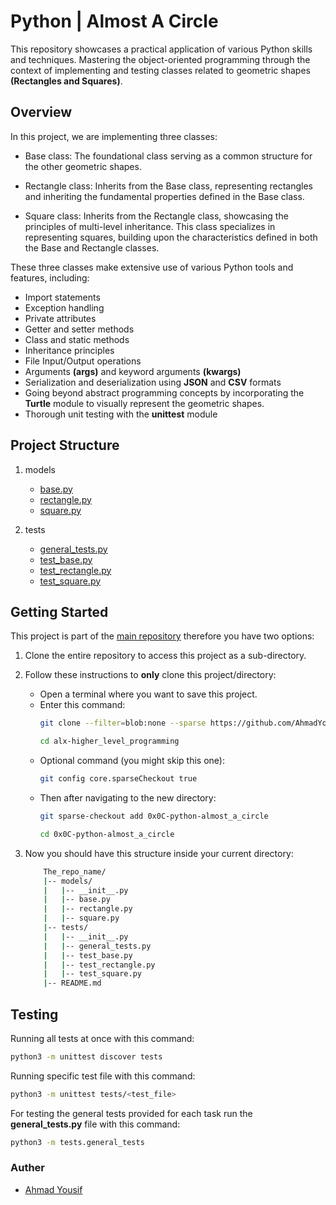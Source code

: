 # Python | Almost A Circle

This repository showcases a practical application of various Python skills and techniques. Mastering the object-oriented programming through the context of implementing and testing classes related to geometric shapes **(Rectangles and Squares)**.

## Overview

In this project, we are implementing three classes: 
- Base class: The foundational class serving as a common structure for the other geometric shapes.

- Rectangle class: Inherits from the Base class, representing rectangles and inheriting the fundamental properties defined in the Base class.

- Square class: Inherits from the Rectangle class, showcasing the principles of multi-level inheritance. This class specializes in representing squares, building upon the characteristics defined in both the Base and Rectangle classes.

These three classes make extensive use of various Python tools and features, including:

- Import statements
- Exception handling
- Private attributes
- Getter and setter methods
- Class and static methods
- Inheritance principles
- File Input/Output operations
- Arguments **(args)** and keyword arguments **(kwargs)**
- Serialization and deserialization using **JSON** and **CSV** formats
- Going beyond abstract programming concepts by incorporating the **Turtle** module to visually represent the geometric shapes. 
- Thorough unit testing with the **unittest** module

## Project Structure

1. models

    - [base.py](models/base.py)
    - [rectangle.py](models/rectangle.py)
    - [square.py](models/square.py)

2. tests

	- [general_tests.py](tests/general_tests.py)
	- [test_base.py](tests/test_base.py)
	- [test_rectangle.py](tests/test_rectangle.py)
	- [test_square.py](tests/test_square.py)

## Getting Started

This project is part of the [main repository](https://github.com/AhmadYousif89/alx-higher_level_programming) therefore you have two options:

1. Clone the entire repository to access this project as a sub-directory.

2. Follow these instructions to **only** clone this project/directory:

	- Open a terminal where you want to save this project.
	- Enter this command:
		```bash
		git clone --filter=blob:none --sparse https://github.com/AhmadYousif89/alx-higher_level_programming

		cd alx-higher_level_programming
		```
	- Optional command (you might skip this one):
		```bash
		git config core.sparseCheckout true
		```
	- Then after navigating to the new directory:
		```bash
		git sparse-checkout add 0x0C-python-almost_a_circle

		cd 0x0C-python-almost_a_circle
		```
3. Now you should have this structure inside your current directory:
	```sh
		The_repo_name/
		|-- models/
		|   |-- __init__.py
		|   |-- base.py
		|   |-- rectangle.py
		|   |-- square.py
		|-- tests/
		|   |-- __init__.py
		|   |-- general_tests.py
		|   |-- test_base.py
		|   |-- test_rectangle.py
		|   |-- test_square.py
		|-- README.md
	```
## Testing

Running all tests at once with this command:

```bash
python3 -m unittest discover tests
```
Running specific test file with this command:

```bash
python3 -m unittest tests/<test_file>
```
For testing the general tests provided for each task run the **general_tests.py** file with this command:

```bash
python3 -m tests.general_tests
```

### Auther

- [Ahmad Yousif](https://github.com/AhmadYousif89)